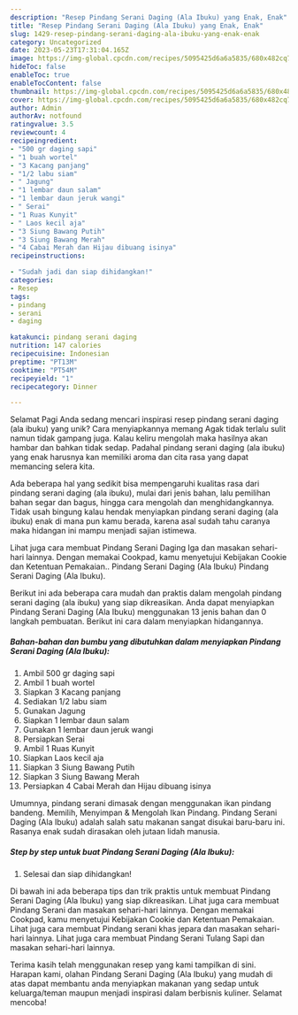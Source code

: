```yaml
---
description: "Resep Pindang Serani Daging (Ala Ibuku) yang Enak, Enak"
title: "Resep Pindang Serani Daging (Ala Ibuku) yang Enak, Enak"
slug: 1429-resep-pindang-serani-daging-ala-ibuku-yang-enak-enak
category: Uncategorized
date: 2023-05-23T17:31:04.165Z
image: https://img-global.cpcdn.com/recipes/5095425d6a6a5835/680x482cq70/pindang-serani-daging-ala-ibuku-foto-resep-utama.jpg
hideToc: false
enableToc: true
enableTocContent: false
thumbnail: https://img-global.cpcdn.com/recipes/5095425d6a6a5835/680x482cq70/pindang-serani-daging-ala-ibuku-foto-resep-utama.jpg
cover: https://img-global.cpcdn.com/recipes/5095425d6a6a5835/680x482cq70/pindang-serani-daging-ala-ibuku-foto-resep-utama.jpg
author: Admin
authorAv: notfound
ratingvalue: 3.5
reviewcount: 4
recipeingredient:
- "500 gr daging sapi"
- "1 buah wortel"
- "3 Kacang panjang"
- "1/2 labu siam"
- " Jagung"
- "1 lembar daun salam"
- "1 lembar daun jeruk wangi"
- " Serai"
- "1 Ruas Kunyit"
- " Laos kecil aja"
- "3 Siung Bawang Putih"
- "3 Siung Bawang Merah"
- "4 Cabai Merah dan Hijau dibuang isinya"
recipeinstructions:

- "Sudah jadi dan siap dihidangkan!"
categories:
- Resep
tags:
- pindang
- serani
- daging

katakunci: pindang serani daging 
nutrition: 147 calories
recipecuisine: Indonesian
preptime: "PT13M"
cooktime: "PT54M"
recipeyield: "1"
recipecategory: Dinner

---
```



Selamat Pagi Anda sedang mencari inspirasi resep pindang serani daging (ala ibuku) yang unik? Cara menyiapkannya memang Agak tidak terlalu sulit namun tidak gampang juga. Kalau keliru mengolah maka hasilnya akan hambar dan bahkan tidak sedap. Padahal pindang serani daging (ala ibuku) yang enak harusnya kan memiliki aroma dan cita rasa yang dapat memancing selera kita.


Ada beberapa hal yang sedikit bisa mempengaruhi kualitas rasa dari pindang serani daging (ala ibuku), mulai dari jenis bahan, lalu pemilihan bahan segar dan bagus, hingga cara mengolah dan menghidangkannya. Tidak usah bingung kalau hendak menyiapkan pindang serani daging (ala ibuku) enak di mana pun kamu berada, karena asal sudah tahu caranya maka hidangan ini mampu menjadi sajian istimewa.

Lihat juga cara membuat Pindang Serani Daging Iga dan masakan sehari-hari lainnya. Dengan memakai Cookpad, kamu menyetujui Kebijakan Cookie dan Ketentuan Pemakaian.. Pindang Serani Daging (Ala Ibuku) Pindang Serani Daging (Ala Ibuku).


Berikut ini ada beberapa cara mudah dan praktis dalam mengolah pindang serani daging (ala ibuku) yang siap dikreasikan. Anda dapat menyiapkan Pindang Serani Daging (Ala Ibuku) menggunakan 13 jenis bahan dan 0 langkah pembuatan. Berikut ini cara dalam menyiapkan hidangannya.

<!--inarticleads1-->

##### Bahan-bahan dan bumbu yang dibutuhkan dalam menyiapkan Pindang Serani Daging (Ala Ibuku):

1. Ambil 500 gr daging sapi
1. Ambil 1 buah wortel
1. Siapkan 3 Kacang panjang
1. Sediakan 1/2 labu siam
1. Gunakan  Jagung
1. Siapkan 1 lembar daun salam
1. Gunakan 1 lembar daun jeruk wangi
1. Persiapkan  Serai
1. Ambil 1 Ruas Kunyit
1. Siapkan  Laos kecil aja
1. Siapkan 3 Siung Bawang Putih
1. Siapkan 3 Siung Bawang Merah
1. Persiapkan 4 Cabai Merah dan Hijau dibuang isinya


Umumnya, pindang serani dimasak dengan menggunakan ikan pindang bandeng. Memilih, Menyimpan &amp; Mengolah Ikan Pindang. Pindang Serani Daging (Ala Ibuku) adalah salah satu makanan sangat disukai baru-baru ini. Rasanya enak sudah dirasakan oleh jutaan lidah manusia. 

<!--inarticleads2-->

##### Step by step untuk buat Pindang Serani Daging (Ala Ibuku):


1. Selesai dan siap dihidangkan!

Di bawah ini ada beberapa tips dan trik praktis untuk membuat Pindang Serani Daging (Ala Ibuku) yang siap dikreasikan. Lihat juga cara membuat Pindang Serani dan masakan sehari-hari lainnya. Dengan memakai Cookpad, kamu menyetujui Kebijakan Cookie dan Ketentuan Pemakaian. Lihat juga cara membuat Pindang serani khas jepara dan masakan sehari-hari lainnya. Lihat juga cara membuat Pindang Serani Tulang Sapi dan masakan sehari-hari lainnya. 

Terima kasih telah menggunakan resep yang kami tampilkan di sini. Harapan kami, olahan Pindang Serani Daging (Ala Ibuku) yang mudah di atas dapat membantu anda menyiapkan makanan yang sedap untuk keluarga/teman maupun menjadi inspirasi dalam berbisnis kuliner. Selamat mencoba!
